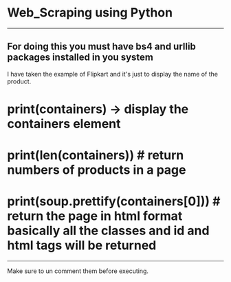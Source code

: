 # Web_Scraping using Python
---------------------------
For doing this you must have bs4 and urllib packages installed in you system
---------------------------
I have taken the example of Flipkart and it's just to display the name
of the product.
# print(containers) -> display the containers element
# print(len(containers)) # return numbers of products in a page
# print(soup.prettify(containers[0])) # return the page in html format basically all the classes and id and html tags will be returned
--------------------------------------
Make sure to un comment them before executing.
